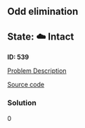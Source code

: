 ## Odd elimination

## State: :cloud: **Intact**

**ID: 539**

[Problem Description](https://projecteuler.net/problem=539)

[Source code](main.cpp)

### Solution
0